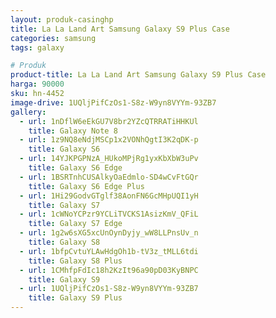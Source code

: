 ```yaml
---
layout: produk-casinghp
title: La La Land Art Samsung Galaxy S9 Plus Case
categories: samsung
tags: galaxy

# Produk
product-title: La La Land Art Samsung Galaxy S9 Plus Case
harga: 90000
sku: hn-4452
image-drive: 1UQljPifCzOs1-S8z-W9yn8VYYm-93ZB7
gallery:
  - url: 1nDflW6eEkGU7V8br2YZcQTRRATiHHKUl
    title: Galaxy Note 8
  - url: 1z9NQ8eNdjMSCp1x2VONhQgtI3K2qDK-p
    title: Galaxy S6
  - url: 14YJKPGPNzA_HUkoMPjRg1yxKbXbW3uPv
    title: Galaxy S6 Edge
  - url: 1BSRTnhCUSAlkyOaEdmlo-SD4wCvFtGQr
    title: Galaxy S6 Edge Plus
  - url: 1Hi29GodvGTglf38AonFN6GcMHpUQI1yH
    title: Galaxy S7
  - url: 1cWNoYCPzr9YCLiTVCKS1AsizKmV_QFiL
    title: Galaxy S7 Edge
  - url: 1g2w6sXG5xcUnOynDyjy_wW8LLPnsUv_n
    title: Galaxy S8
  - url: 1bfpCvtuYLAwHdgOh1b-tV3z_tMLL6tdi
    title: Galaxy S8 Plus
  - url: 1CMhfpFdIc18h2KzIt96a90pD03KyBNPC
    title: Galaxy S9
  - url: 1UQljPifCzOs1-S8z-W9yn8VYYm-93ZB7
    title: Galaxy S9 Plus
---
```


